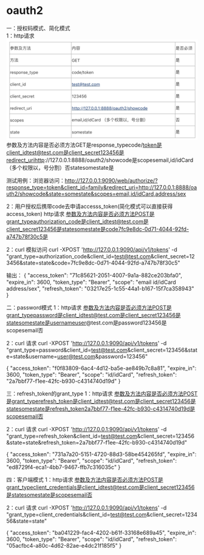 # oauth2


一：授权码模式、简化模式<br/>
1：http请求
![image](https://github.com/sunjianchun/oauth2/blob/master/md/image/code.jpeg)
参数及方法内容是否必须方法GET是response_typecode/token是client_idtest@test.com是client_secret123456是redirect_urihttp://127.0.0.1:8888/oauth2/showcode是scopesemail,id/idCard （多个权限以，号分割）否statesomestate是

测试用例：浏览器访问：http://127.0.0.1:9090/web/authorize/?response_type=token&client_id=family&redirect_uri=http://127.0.0.1:8888/oauth2/showcode&state=somestate&scopes=email,id/idCard,address/sex


2：用户授权后携带code去申请accesss_token(简化模式可以直接获得access_token)
http请求
参数及方法内容是否必须方法POST是grant_typeauthorization_code是client_idtest@test.com是client_secret123456是statesomestate是code7fc9e8dc-0d71-4044-92fd-a747b78f30c5是

2：curl 模拟访问
curl -XPOST 'http://127.0.0.1:9090/api/v1/tokens' -d "grant_type=authorization_code&client_id=test@test.com&client_secret=123456&state=state&code=7fc9e8dc-0d71-4044-92fd-a747b78f30c5"

输出：
{
"access_token": "71c85621-2051-4007-9a1a-882ce203bfa0",
"expire_in": 3600,
"token_type": "Bearer",
"scope": "email id/idCard address/sex",
"refresh_token": "03217e25-1c55-44a1-b167-15f7ca358943"
}

二：password模式
1：http请求
参数及方法内容是否必须方法POST是grant_typepassword是client_idtest@test.com是client_secret123456是statesomestate是usernameuser@test.com是password123456是scopesemail否


2：curl 请求 curl -XPOST 'http://127.0.0.1:9090/api/v1/tokens' -d "grant_type=password&client_id=test@test.com&client_secret=123456&state=state&username=user@test.com&password=123456"

{
"access_token": "f0f83809-6ac4-4d12-ba5e-ae849b7c8a81",
"expire_in": 3600,
"token_type": "Bearer",
"scope": "id/idCard",
"refresh_token": "2a7bbf77-f1ee-42fc-b930-c4314740d19d"
}

三：refresh_token的grant_type
1：http请求
参数及方法内容是否必须方法POST是grant_typerefresh_token是client_idtest@test.com是client_secret123456是statesomestate是refresh_token2a7bbf77-f1ee-42fc-b930-c4314740d19d是scopesemail否


2：curl 请求 curl -XPOST 'http://127.0.0.1:9090/api/v1/tokens' -d "grant_type=refresh_token&client_id=test@test.com&client_secret=123456&state=state&refresh_token=2a7bbf77-f1ee-42fc-b930-c4314740d19d"

{
"access_token": "731a7a20-5151-4720-88d3-58be454265fd",
"expire_in": 3600,
"token_type": "Bearer",
"scope": "id/idCard",
"refresh_token": "ed8729f4-eca1-4bb7-9467-ffb7c316035c"
}

四：客户端模式
1：http请求
参数及方法内容是否必须方法POST是grant_typeclient_credentials是client_idtest@test.com是client_secret123456是statesomestate是scopesemail否


2：curl 请求 curl -XPOST 'http://127.0.0.1:9090/api/v1/tokens' -d "grant_type=client_credentials&client_id=test@test.com&client_secret=123456&state=state"

{
"access_token": "ba041229-fac4-4202-b61f-33168e689a45",
"expire_in": 3600,
"token_type": "Bearer",
"scope": "id/idCard",
"refresh_token": "05acfbc4-a80c-4d62-82ae-e4dc21f185f5"
}
